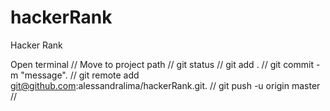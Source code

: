 # hackerRank
Hacker Rank

Open terminal //
Move to project path //
git status //
git add .   //
git commit -m "message".  //
git remote add git@github.com:alessandralima/hackerRank.git.  //
git push -u origin master  //
